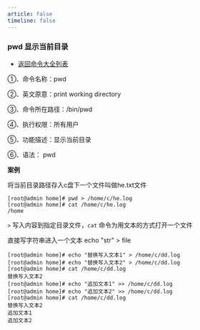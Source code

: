 ```yaml
---
article: false
timeline: false
---
```

### pwd 显示当前目录

- [返回命令大全列表](./command.md#磁盘管理)

①、命令名称：pwd

②、英文原意：print working directory

③、命令所在路径：/bin/pwd

④、执行权限：所有用户

⑤、功能描述：显示当前目录

⑥、语法： pwd

**案例**

将当前目录路径存入c盘下一个文件叫做he.txt文件

```shell
[root@admin home]# pwd > /home/c/he.log
[root@admin home]# cat /home/c/he.log
/home
```

`>` 写入内容到指定目录文件，`cat` 命令为用文本的方式打开一个文件

直接写字符串进入一个文本 echo "str" > file

```shell
[root@admin home]# echo "替换写入文本1" > /home/c/dd.log
[root@admin home]# echo "替换写入文本2" > /home/c/dd.log
[root@admin home]# cat /home/c/dd.log
替换写入文本2
[root@admin home]# echo "追加文本1" >> /home/c/dd.log
[root@admin home]# echo "追加文本2" >> /home/c/dd.log
[root@admin home]# cat /home/c/dd.log
替换写入文本2
追加文本1
追加文本2
```

